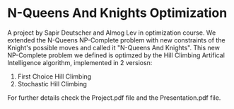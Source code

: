# N-Queens And Knights Optimization
A project by Sapir Deutscher and Almog Lev in optimization course.
We extended the N-Queens NP-Complete problem with new constraints of the Knight's possible moves and called it "N-Queens And Knights".
This new NP-Complete problem we defined is optimzed by the Hill Climbing Artifical Intelligence algorithm, implemented in 2 versiosn:
1. First Choice Hill Climbing
2. Stochastic Hill Climbing

For further details check the Project.pdf file and the Presentation.pdf file.

